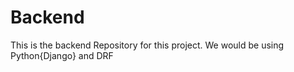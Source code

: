 # Backend
This is the backend Repository for this project. We would be using Python{Django} and DRF

